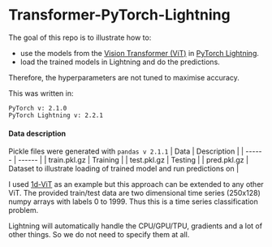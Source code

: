 # Transformer-PyTorch-Lightning

The goal of this repo is to illustrate how to: 
- use the models from the [Vision Transformer (ViT)](https://github.com/lucidrains/vit-pytorch/tree/main) in [PyTorch Lightning](https://lightning.ai/docs/pytorch/stable/).
- load the trained models in Lightning and do the predictions. 

Therefore, the hyperparameters are not tuned to maximise accuracy. 

This was written in:
```
PyTorch v: 2.1.0
PyTorch Lightning v: 2.2.1
```

#### Data description
Pickle files were generated with ```pandas v 2.1.1```
| Data | Description |
| ------ | ------ |
| train.pkl.gz | Training |
| test.pkl.gz | Testing |
| pred.pkl.gz | Dataset to illustrate loading of trained model and run predictions on |


I used [1d-ViT](https://github.com/lucidrains/vit-pytorch/blob/main/vit_pytorch/vit_1d.py) as an example but this approach can be extended to any other ViT. The provided train/test data are two dimensional time series (250x128) numpy arrays with labels 0 to 1999. Thus this is a time series classification problem.

Lightning will automatically handle the CPU/GPU/TPU, gradients and a lot of other things. So we do not need to specify them at all.
